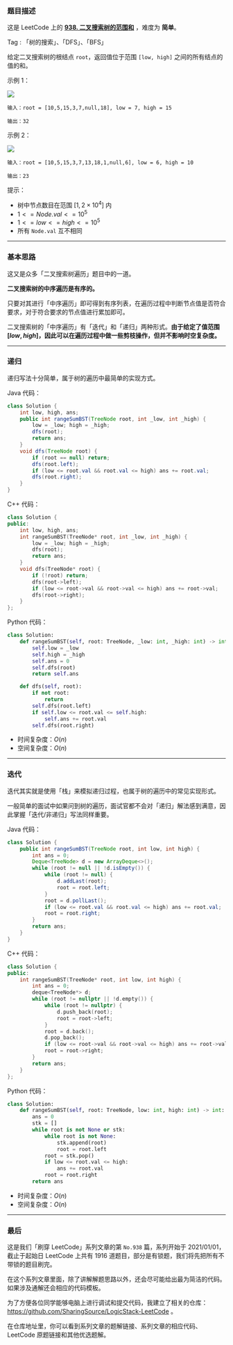 ### 题目描述

这是 LeetCode 上的 **[938. 二叉搜索树的范围和](https://leetcode-cn.com/problems/range-sum-of-bst/solution/gong-shui-san-xie-yi-ti-shuang-jie-di-gu-q2fo/)** ，难度为 **简单**。

Tag : 「树的搜索」、「DFS」、「BFS」



给定二叉搜索树的根结点 `root`，返回值位于范围 `[low, high]` 之间的所有结点的值的和。


示例 1：

![](https://assets.leetcode.com/uploads/2020/11/05/bst1.jpg)

```
输入：root = [10,5,15,3,7,null,18], low = 7, high = 15

输出：32
```
示例 2：

![](https://assets.leetcode.com/uploads/2020/11/05/bst2.jpg)

```
输入：root = [10,5,15,3,7,13,18,1,null,6], low = 6, high = 10

输出：23
```

提示：
* 树中节点数目在范围 $[1, 2 \times 10^4$] 内
* $1 <= Node.val <= 10^5$
* $1 <= low <= high <= 10^5$
* 所有 `Node.val` 互不相同

---

### 基本思路

这又是众多「二叉搜索树遍历」题目中的一道。

**二叉搜索树的中序遍历是有序的。**

只要对其进行「中序遍历」即可得到有序列表，在遍历过程中判断节点值是否符合要求，对于符合要求的节点值进行累加即可。

二叉搜索树的「中序遍历」有「迭代」和「递归」两种形式。**由于给定了值范围 $[low, high]$，因此可以在遍历过程中做一些剪枝操作，但并不影响时空复杂度。**

---

### 递归

递归写法十分简单，属于树的遍历中最简单的实现方式。

Java 代码：
```Java
class Solution {
    int low, high, ans;
    public int rangeSumBST(TreeNode root, int _low, int _high) {
        low = _low; high = _high;
        dfs(root);
        return ans;
    }
    void dfs(TreeNode root) {
        if (root == null) return;
        dfs(root.left);
        if (low <= root.val && root.val <= high) ans += root.val;
        dfs(root.right);
    }
}
```
C++ 代码：
```C++
class Solution {
public:
    int low, high, ans;
    int rangeSumBST(TreeNode* root, int _low, int _high) {
        low = _low; high = _high;
        dfs(root);
        return ans;
    }
    void dfs(TreeNode* root) {
        if (!root) return;
        dfs(root->left);
        if (low <= root->val && root->val <= high) ans += root->val;
        dfs(root->right);
    }
};
```
Python 代码：
```Python
class Solution:
    def rangeSumBST(self, root: TreeNode, _low: int, _high: int) -> int:
        self.low = _low
        self.high = _high
        self.ans = 0
        self.dfs(root)
        return self.ans

    def dfs(self, root):
        if not root:
            return
        self.dfs(root.left)
        if self.low <= root.val <= self.high:
            self.ans += root.val
        self.dfs(root.right)
```
* 时间复杂度：$O(n)$
* 空间复杂度：$O(n)$

---

### 迭代

迭代其实就是使用「栈」来模拟递归过程，也属于树的遍历中的常见实现形式。

一般简单的面试中如果问到树的遍历，面试官都不会对「递归」解法感到满意，因此掌握「迭代/非递归」写法同样重要。

Java 代码：
```Java
class Solution {
    public int rangeSumBST(TreeNode root, int low, int high) {
        int ans = 0;
        Deque<TreeNode> d = new ArrayDeque<>();
        while (root != null || !d.isEmpty()) {
            while (root != null) {
                d.addLast(root);
                root = root.left;
            }
            root = d.pollLast();
            if (low <= root.val && root.val <= high) ans += root.val;
            root = root.right;
        }
        return ans;
    }
}
```
C++ 代码：
```C++
class Solution {
public:
    int rangeSumBST(TreeNode* root, int low, int high) {
        int ans = 0;
        deque<TreeNode*> d;
        while (root != nullptr || !d.empty()) {
            while (root != nullptr) {
                d.push_back(root);
                root = root->left;
            }
            root = d.back();
            d.pop_back();
            if (low <= root->val && root->val <= high) ans += root->val;
            root = root->right;
        }
        return ans;
    }
};
```
Python 代码：
```Python
class Solution:
    def rangeSumBST(self, root: TreeNode, low: int, high: int) -> int:
        ans = 0
        stk = []
        while root is not None or stk:
            while root is not None:
                stk.append(root)
                root = root.left
            root = stk.pop()
            if low <= root.val <= high:
                ans += root.val
            root = root.right
        return ans
```
* 时间复杂度：$O(n)$
* 空间复杂度：$O(n)$

---

### 最后

这是我们「刷穿 LeetCode」系列文章的第 `No.938` 篇，系列开始于 2021/01/01，截止于起始日 LeetCode 上共有 1916 道题目，部分是有锁题，我们将先把所有不带锁的题目刷完。

在这个系列文章里面，除了讲解解题思路以外，还会尽可能给出最为简洁的代码。如果涉及通解还会相应的代码模板。

为了方便各位同学能够电脑上进行调试和提交代码，我建立了相关的仓库：https://github.com/SharingSource/LogicStack-LeetCode 。

在仓库地址里，你可以看到系列文章的题解链接、系列文章的相应代码、LeetCode 原题链接和其他优选题解。

